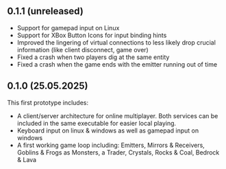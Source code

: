 ## 0.1.1 (unreleased)

- Support for gamepad input on Linux
- Support for XBox Button Icons for input binding hints
- Improved the lingering of virtual connections to less likely drop crucial information (like client disconnect, game over)
- Fixed a crash when two players dig at the same entity
- Fixed a crash when the game ends with the emitter running out of time

## 0.1.0 (25.05.2025)

This first prototype includes:

- A client/server architecture for online multiplayer. Both services can be included in the same executable for easier local playing.
- Keyboard input on linux & windows as well as gamepad input on windows
- A first working game loop including: Emitters, Mirrors & Receivers, Goblins & Frogs as Monsters, a Trader, Crystals, Rocks & Coal, Bedrock & Lava
